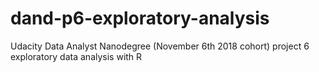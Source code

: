# dand-p6-exploratory-analysis
Udacity Data Analyst Nanodegree (November 6th 2018 cohort) project 6 exploratory data analysis with R
